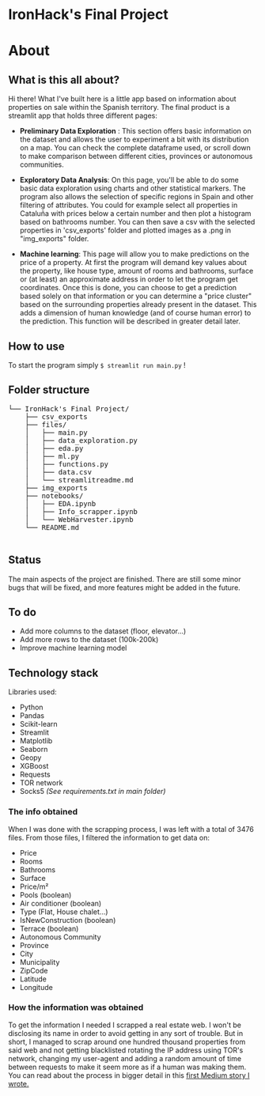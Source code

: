 # IronHack's Final Project

# About
## What is this all about? 
Hi there! 
What I've built here is a little app based on information about properties on sale within the Spanish territory. The final product is a streamlit app that holds three different pages: 

* **Preliminary Data Exploration** : 
This section offers basic information on the dataset and allows the user to experiment a bit with its distribution on a map. You can check the complete dataframe used, or scroll down to make comparison between different cities, provinces or autonomous communities. 

* **Exploratory Data Analysis**:
On this page, you'll be able to do some basic data exploration using charts and other statistical markers. The program also allows the selection of specific regions in Spain and other filtering of attributes. You could for example select all properties in Cataluña with prices below a certain number and then plot a histogram based on bathrooms number.  You can then save a csv with the selected properties in 'csv_exports' folder and plotted images as a .png in "img_exports" folder. 
* **Machine learning**:
This page will allow you to make predictions on the price of a property. At first the program will demand key values about the property, like house type, amount of rooms and bathrooms, surface or (at least) an approximate address in order to let the program get coordinates. Once this is done, you can choose to get a prediction based solely on that information or you can determine a "price cluster" based on the surrounding properties already present in the dataset. This adds a dimension of human knowledge (and of course human error) to the prediction. This function will be described in greater detail later. 
## How to use 
To start the program simply `$ streamlit run main.py` !
## Folder structure
<pre>
└── IronHack's Final Project/
    ├── csv_exports
    ├── files/
    │   ├── main.py
    │   ├── data_exploration.py
    │   ├── eda.py
    │   ├── ml.py
    │   ├── functions.py
    │   ├── data.csv
    │   └── streamlitreadme.md
    ├── img_exports
    ├── notebooks/
    │   ├── EDA.ipynb
    │   ├── Info_scrapper.ipynb
    │   └── WebHarvester.ipynb
    └── README.md
    </pre>
## Status
The main aspects of the project are finished. There are still some minor bugs that will be fixed, and more features might be added in the future.
## To do
* Add more columns to the dataset (floor, elevator...)
* Add more rows to the dataset (100k-200k)
* Improve machine learning model
## Technology stack
Libraries used: 
* Python
* Pandas
* Scikit-learn
* Streamlit
* Matplotlib
* Seaborn
* Geopy
* XGBoost
* Requests
* TOR network
* Socks5
*(See requirements.txt in main folder)*

### The info obtained
When I was done with the scrapping process, I was left with a total of 3476 files. From those files, I filtered the information to get data on: 
* Price
* Rooms
* Bathrooms
* Surface
* Price/m² 
* Pools (boolean)
* Air conditioner (boolean)
* Type (Flat, House chalet...)
* IsNewConstruction (boolean)
* Terrace (boolean)
* Autonomous Community
* Province
* City
* Municipality
* ZipCode
* Latitude
* Longitude

### How the information was obtained
To get the information I needed I scrapped a real estate web. I won't be disclosing its name in order to avoid getting in any sort of trouble. But in short, I managed to scrap around one hundred thousand properties from said web and not getting blacklisted rotating the IP address using TOR's network, changing my user-agent and adding a random amount of time between requests to make it seem more as if a human was making them. You can read about the process in bigger detail in this [first Medium story I wrote.](https://medium.com/@diegomesamarrero/how-i-managed-to-scrap-over-100k-properties-from-a-spanish-real-estate-website-be3cb14be594)
